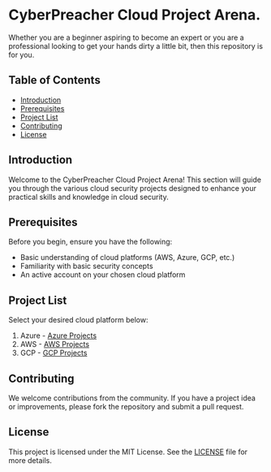 # CyberPreacher Cloud Project Arena.

Whether you are a beginner aspiring to become an expert or you are a professional looking to get your hands dirty a little bit, then this repository is for you.

## Table of Contents
- [Introduction](#introduction)
- [Prerequisites](#prerequisites)
- [Project List](#project-list)
- [Contributing](#contributing)
- [License](#license)

## Introduction
Welcome to the CyberPreacher Cloud Project Arena! This section will guide you through the various cloud security projects designed to enhance your practical skills and knowledge in cloud security.

## Prerequisites
Before you begin, ensure you have the following:
- Basic understanding of cloud platforms (AWS, Azure, GCP, etc.)
- Familiarity with basic security concepts
- An active account on your chosen cloud platform

## Project List
Select your desired cloud platform below:
1. Azure - [Azure Projects](https://github.com/cyberpreacher/cloud-project/tree/main/azure)
2. AWS - [AWS Projects](https://github.com/cyberpreacher/cloud-project/tree/main/aws)
3. GCP - [GCP Projects](https://github.com/cyberpreacher/cloud-project/tree/main/gcp)

## Contributing
We welcome contributions from the community. If you have a project idea or improvements, please fork the repository and submit a pull request.

## License
This project is licensed under the MIT License. See the [LICENSE](LICENSE) file for more details.